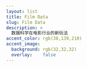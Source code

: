 ```yaml
---
layout: list
title: Film Data
slug: Film Data
description: >
  数据科学在电影行业的新玩法
accent_color: rgb(38,139,210)
accent_image:
  background: rgb(32,32,32)
  overlay:    false
---
```

